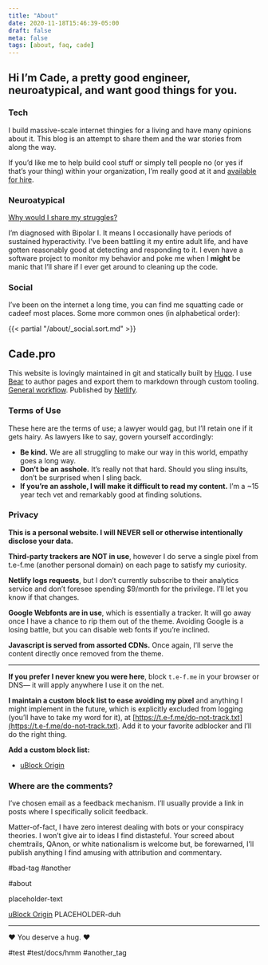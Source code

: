 ```yaml
---
title: "About"
date: 2020-11-18T15:46:39-05:00
draft: false
meta: false
tags: [about, faq, cade]
---
```

## Hi I’m Cade, a pretty good engineer, neuroatypical, and want good things for you.

### Tech

I build massive-scale internet thingies for a living and have many opinions about it. This blog is an attempt to share them and the war stories from along the way.

If you’d like me to help build cool stuff or simply tell people no (or yes if that’s your thing) within your organization, I’m really good at it and [available for hire](mailto:cade+omgreally@e-f.me).

### Neuroatypical

[Why would I share my struggles?](/posts/on-normalizing-mental-health-issues/)

I’m diagnosed with Bipolar I. It means I occasionally have periods of sustained hyperactivity. I’ve been battling it my entire adult life, and have gotten reasonably good at detecting and responding to it. I even have a software project to monitor my behavior and poke me when I **might** be manic that I’ll share if I ever get around to cleaning up the code.

### Social

I’ve been on the internet a long time, you can find me squatting cade or cadeef most places. Some more common ones (in alphabetical order):

{{< partial "/about/_social.sort.md" >}}

## Cade.pro

This website is lovingly maintained in git and statically built by [Hugo](https://gohugo.io/). I use [Bear](https://bear.app) to author pages and export them to markdown through custom tooling. [General workflow](/posts/hugo-partial-rendering/#my-workflow). Published by [Netlify](https://www.netlify.com/).

### Terms of Use

These here are the terms of use; a lawyer would gag, but I’ll retain one if it gets hairy. As lawyers like to say, govern yourself accordingly:

* **Be kind.** We are all struggling to make our way in this world, empathy goes a long way.
* **Don’t be an asshole.** It’s really not that hard. Should you sling insults, don’t be surprised when I sling back.
* **If you’re an asshole, I will make it difficult to read my content.** I’m a ~15 year tech vet and remarkably good at finding solutions.

### Privacy

**This is a personal website. I will NEVER sell or otherwise intentionally disclose your data.**

**Third-party trackers are NOT in use**, however I do serve a single pixel from t.e-f.me (another personal domain) on each page to satisfy my curiosity.

**Netlify logs requests**, but I don’t currently subscribe to their analytics service and don’t foresee spending $9/month for the privilege. I’ll let you know if that changes.

**Google Webfonts are in use**, which is essentially a tracker. It will go away once I have a chance to rip them out of the theme. Avoiding Google is a losing battle, but you can disable web fonts if you’re inclined.

**Javascript is served from assorted CDNs.** Once again, I’ll serve the content directly once removed from the theme.

---

**If you prefer I never knew you were here**, block `t.e-f.me` in your browser or DNS— it will apply anywhere I use it on the net.

**I maintain a custom block list to ease avoiding my pixel** and anything I might implement in the future, which is explicitly excluded from logging (you’ll have to take my word for it), at [https://t.e-f.me/do-not-track.txt](https://t.e-f.me/do-not-track.txt). Add it to your favorite adblocker and I’ll do the right thing.

**Add a custom block list:**

* [uBlock Origin](https://ublockorigin.com/)

### Where are the comments?

I’ve chosen email as a feedback mechanism. I’ll usually provide a link in posts where I specifically solicit feedback.

Matter-of-fact, I have zero interest dealing with bots or your conspiracy theories. I won’t give air to ideas I find distasteful. Your screed about chemtrails, QAnon, or white nationalism is welcome but, be forewarned, I’ll publish anything I find amusing with attribution and commentary.

#bad-tag #another

#about

placeholder-text

[uBlock Origin](PlaceHolder-LINK) PLACEHOLDER-duh

---

❤️ You deserve a hug. ❤️

#test #test/docs/hmm #another_tag
